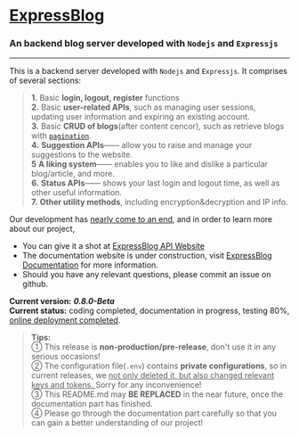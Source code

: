 # [ExpressBlog](https://api.expressjsblog.com.cn)
### An backend blog server developed with `Nodejs` and `Expressjs`  
---
This is a backend server developed with `Nodejs` and `Expressjs`. It comprises of several sections:  
> **1.** Basic **login, logout, register** functions  
**2.** Basic **user-related APIs**, such as managing user sessions, updating user information and expiring an existing account.  
**3.** Basic **CRUD of blogs**(after content cencor), such as retrieve blogs with [`pagination`](https://www.npmjs.com/package/mongoose-paginate).   
**4.** **Suggestion APIs**—— allow you to raise and manage your suggestions to the website.  
**5** **A liking system**—— enables you to like and dislike a particular blog/article, and more.  
**6.** **Status APIs**——  shows your last login and logout time, as well as other useful information.  
**7.** **Other utility methods**, including encryption&decryption and IP info.  

Our development has <u>nearly come to an end</u>, and in order to learn more about our project, 
* You can give it a shot at [ExpressBlog API Website](https://api.expressjsblog.com.cn)  
* The documentation website is under construction, visit [ExpressBlog Documentation](https://www.expressjsblog.com.cn) for more information.
* Should you have any relevant questions, please commit an issue on github.

**Current version:** ***0.8.0-Beta***  
**Current status:** coding completed, documentation in progress, testing 80%, <u> online deployment completed</u>.  
> **Tips:**  
> ① This release is **non-production/pre-release**, don't use it in any serious occasions!  
> ② The configuration file(`.env`) contains **private configurations**, so in current releases, we <u>not only deleted it, but also changed relevant keys and tokens. </u>Sorry for any inconvenience!  
> ③ This README.md may **BE REPLACED** in the near future, once the documentation part has finished.  
> ④ Please go through the documentation part carefully so that you can gain a better understanding of our project!  

